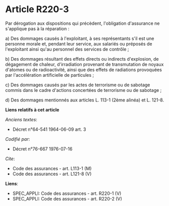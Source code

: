 # Article R220-3

Par dérogation aux dispositions qui précèdent, l'obligation d'assurance ne s'applique pas à la réparation :

a) Des dommages causés à l'exploitant, à ses représentants s'il est une personne morale et, pendant leur service, aux
salariés ou préposés de l'exploitant ainsi qu'au personnel des services de contrôle ;

b) Des dommages résultant des effets directs ou indirects d'explosion, de dégagement de chaleur, d'irradiation provenant de
transmutation de noyaux d'atomes ou de radioactivité, ainsi que des effets de radiations provoquées par l'accélération
artificielle de particules ;

c) Des dommages causés par les actes de terrorisme ou de sabotage commis dans le cadre d'actions concertées de terrorisme ou
de sabotage ;

d) Des dommages mentionnés aux articles L. 113-1 (2ème alinéa) et L. 121-8.

**Liens relatifs à cet article**

_Anciens textes_:

  - Décret n°64-541 1964-06-09 art. 3

_Codifié par_:

  - Décret n°76-667 1976-07-16

_Cite_:

  - Code des assurances - art. L113-1 (M)
  - Code des assurances - art. L121-8 (V)

**Liens**:

  - SPEC_APPLI: Code des assurances - art. R220-1 (V)
  - SPEC_APPLI: Code des assurances - art. R220-2 (V)

